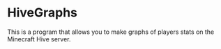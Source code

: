 # HiveGraphs
This is a program that allows you to make graphs of players stats on the Minecraft Hive server.
